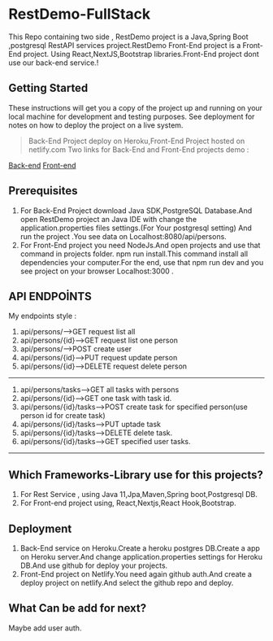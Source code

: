 # RestDemo-FullStack
This Repo containing two side , RestDemo project is a Java,Spring Boot ,postgresql RestAPI services project.RestDemo Front-End project is a Front-End project.
Using React,NextJS,Bootstrap libraries.Front-End project dont use our back-end service.!

## Getting Started
These instructions will get you a copy of the project up and running on your local machine for development and testing purposes.
See deployment for notes on how to deploy the project on a live system.
> Back-End Project deploy on Heroku,Front-End Project hosted on netlify.com
Two links for Back-End and Front-End projects demo :

[Back-end](https://restapi-demo-heroku.herokuapp.com/api/persons)
[Front-end](https://master--mydemofrontendapp.netlify.app/)

## Prerequisites
1. For Back-End Project download Java SDK,PostgreSQL Database.And open RestDemo project an Java IDE with change the application.properties files settings.(For Your postgresql setting)
And run the project .You see data on Localhost:8080/api/persons.
2. For Front-End project you need NodeJs.And open projects and use that command in projects folder. npm run install.This command install all dependencies your computer.For the end,
use that npm run dev and you see project on your browser Localhost:3000 .

## API ENDPOİNTS
 My endpoints style :
 1. api/persons/-->GET request list all
 2. api/persons/{id}-->GET request list one person 
 3. api/persons/-->POST create user
 4. api/persons/{id}-->PUT request update person
 5. api/persons/{id}-->DELETE request delete person
 -----------------------------------------
 1. api/persons/tasks-->GET all tasks with persons
 2. api/persons/{id}-->GET one task with task id.
 3. api/persons/{id}/tasks-->POST create task for specified person(use person id for create task)
 4. api/persons/{id}/tasks-->PUT uptade task
 5. api/persons/{id}/tasks-->DELETE delete task.
 6. api/persons/{id}/tasks-->GET specified user tasks.
 -----------------------------------------
 ## Which Frameworks-Library use for this projects?
 1. For Rest Service , using Java 11,Jpa,Maven,Spring boot,Postgresql DB.
 2. For Front-end project using, React,Nextjs,React Hook,Bootstrap.
 
 ## Deployment 
 1. Back-End service on Heroku.Create a heroku postgres DB.Create a app on Heroku server.And change application.properties settings for Heroku DB.And use github for deploy your projects.
 2. Front-End project on Netlify.You need again github auth.And create a deploy project on netlify.And select the github repo and deploy.
 
 ## What Can be add for next?
 Maybe add user auth.
 
